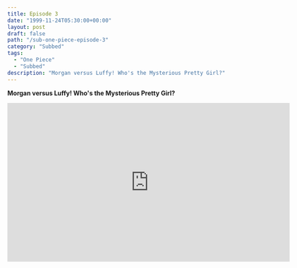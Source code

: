 ```yaml
---
title: Episode 3
date: "1999-11-24T05:30:00+00:00"
layout: post
draft: false
path: "/sub-one-piece-episode-3"
category: "Subbed"
tags:
  - "One Piece"
  - "Subbed"
description: "Morgan versus Luffy! Who's the Mysterious Pretty Girl?"
---
```


**Morgan versus Luffy! Who's the Mysterious Pretty Girl?**

<iframe width="640" height="360" src="https://www.fembed.com/v/2wvm1ypllv6" frameborder="0" marginwidth=0 marginheight=0 scrolling=no allowfullscreen></iframe>

